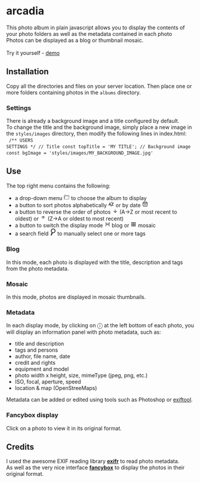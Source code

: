 # arcadia
This photo album in plain javascript allows you to display the contents of your photo folders as well as the metadata contained in each photo<br />
Photos can be displayed as a blog or thumbnail mosaic.
<br /><br />
Try it yourself - <a href="http://arcadia.lbpu3811.odns.fr" target="_blank">demo</a>
<br />
## Installation
Copy all the directories and files on your server location.
Then place one or more folders containing photos in the <code>albums</code> directory.

### Settings
There is already a background image and a title configured by default.<br />
To change the title and the background image, simply place a new image in the <code>styles/images</code> directory, then modify the following lines in index.html: <br />
<code>
/** USERS SETTINGS  */
// Title
const topTitle = 'MY TITLE';
// Background image
const bgImage = 'styles/images/MY_BACKGROUND_IMAGE.jpg'
</code>

## Use
The top right menu contains the following:
<ul>
<li>a drop-down menu <img src="icons/dossier.jpg" width="16" /> to choose the album to display</li>
<li>a button to sort photos alphabetically <img src="icons/alpha.jpg" width="16" /> or by date <img src="icons/calendar.jpg" width="16" /></li>
<li>a button to reverse the order of photos <img src="icons/arrowDown.jpg" width="16" /> (A->Z or most recent to oldest) or <img src="icons/arrowUp.jpg" width="16" /> (Z->A or oldest to most recent)</li>
<li>a button to switch the display mode <img src="icons/icon-blog.jpg" width="16" /> blog or <img src="icons/thumbnail-icon-18.jpg" width="16" /> mosaic</li>
<li>a search field <img src="icons/search.jpg" width="16" /> to manually select one or more tags</li>
</ul>

### Blog
In this mode, each photo is displayed with the title, description and tags from the photo metadata.

### Mosaic
In this mode, photos are displayed in mosaic thumbnails.

### Metadata
In each display mode, by clicking on &#9432; at the left bottom of each photo, you will display an information panel with photo metadata, such as:
<ul>
    <li>title and description</li>
    <li>tags and persons</li>
    <li>author, file name, date</li>
    <li>credit and rights</li>
    <li>equipment and model</li>
    <li>photo width x height, size, mimeType (jpeg, png, etc.)</li>
    <li>ISO, focal, aperture, speed</li>
    <li>location & map (OpenStreeMaps)</li>
</ul>

Metadata can be added or edited using tools such as Photoshop or <a href="https://exiftool.org/gui/" target="_blank">exiftool</a>.

### Fancybox display
Click on a photo to view it in its original format.

## Credits
I used the awesome EXIF reading library <b><a href="https://github.com/MikeKovarik/exifr">exifr</a></b> to read photo metadata.<br />
As well as the very nice interface <b><a href="https://fancyapps.com/fancybox/">fancybox</a></b> to display the photos in their original format.
